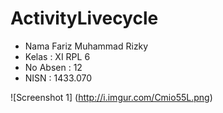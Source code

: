 # ActivityLivecycle

* Nama  Fariz Muhammad Rizky
* Kelas : XI RPL 6
* No Absen : 12
* NISN : 1433.070

![Screenshot 1] (http://i.imgur.com/Cmio55L.png)
